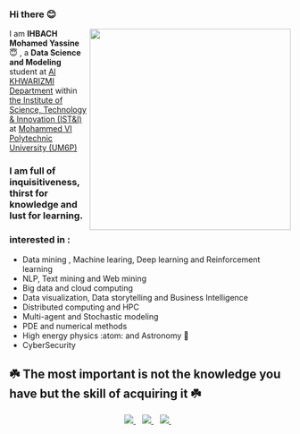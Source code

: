 ### Hi there :blush:

<img align='right' src="https://github-readme-stats.vercel.app/api?username=myihbach&show_icons=true&theme=dark&hide_border=true&hide_title=true" width="360">

I am **IHBACH Mohamed Yassine** :innocent: , a **Data Science and Modeling** student at [Al KHWARIZMI Department](https://www.um6p.ma/node/202) within [the Institute of Science, Technology & Innovation (IST&I)](https://www.um6p.ma/en/institute-science-technology-innovation) at [Mohammed VI Polytechnic University (UM6P)](https://www.um6p.ma/en)
<br>

### I am full of inquisitiveness, thirst for knowledge and lust for learning.

### interested in : 
- Data mining , Machine learing, Deep learning and Reinforcement learning
- NLP, Text mining and Web mining
- Big data and cloud computing
- Data visualization, Data storytelling and Business Intelligence
- Distributed computing and HPC
- Multi-agent and Stochastic modeling
- PDE and numerical methods
- High energy physics :atom: and Astronomy 🔭
- CyberSecurity
&nbsp;&nbsp;

## :shamrock: The most important is not the knowledge you have but the skill of acquiring it :shamrock: 
<p align='center'>
   <a href="https://www.linkedin.com/in/m-y-ihbach/">
    <img src="https://img.shields.io/badge/linkedin-%230077B5.svg?&style=for-the-badge&logo=linkedin&logoColor=white" />
  </a>&nbsp;&nbsp;
  
  <a href="https://www.facebook.com/yasinihbach">
    <img src="https://img.shields.io/badge/facebook-%231877F2.svg?&style=for-the-badge&logo=facebook&logoColor=white" />
  </a>&nbsp;&nbsp;
  
  <a href="https://www.instagram.com/yasin_ihbach/">
    <img src="https://img.shields.io/badge/instagram-%230077B5.svg?&style=for-the-badge&logo=instagram&logoColor=white" />
  </a>&nbsp;&nbsp;
  
  
</p>

